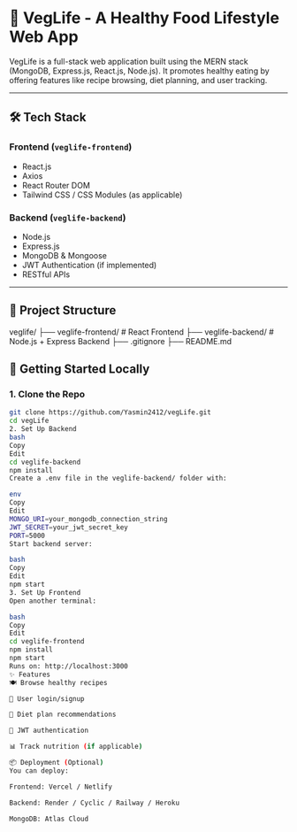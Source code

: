 # 🥦 VegLife - A Healthy Food Lifestyle Web App

VegLife is a full-stack web application built using the MERN stack (MongoDB, Express.js, React.js, Node.js). It promotes healthy eating by offering features like recipe browsing, diet planning, and user tracking.

---



## 🛠️ Tech Stack

### Frontend (`veglife-frontend`)
- React.js
- Axios
- React Router DOM
- Tailwind CSS / CSS Modules (as applicable)

### Backend (`veglife-backend`)
- Node.js
- Express.js
- MongoDB & Mongoose
- JWT Authentication (if implemented)
- RESTful APIs

---

## 📁 Project Structure
veglife/
├── veglife-frontend/ # React Frontend
├── veglife-backend/ # Node.js + Express Backend
├── .gitignore
├── README.md

## 🚀 Getting Started Locally

### 1. Clone the Repo

```bash
git clone https://github.com/Yasmin2412/vegLife.git
cd vegLife
2. Set Up Backend
bash
Copy
Edit
cd veglife-backend
npm install
Create a .env file in the veglife-backend/ folder with:

env
Copy
Edit
MONGO_URI=your_mongodb_connection_string
JWT_SECRET=your_jwt_secret_key
PORT=5000
Start backend server:

bash
Copy
Edit
npm start
3. Set Up Frontend
Open another terminal:

bash
Copy
Edit
cd veglife-frontend
npm install
npm start
Runs on: http://localhost:3000
✨ Features
🍽️ Browse healthy recipes

📝 User login/signup

📅 Diet plan recommendations

🔐 JWT authentication

📊 Track nutrition (if applicable)

📦 Deployment (Optional)
You can deploy:

Frontend: Vercel / Netlify

Backend: Render / Cyclic / Railway / Heroku

MongoDB: Atlas Cloud




